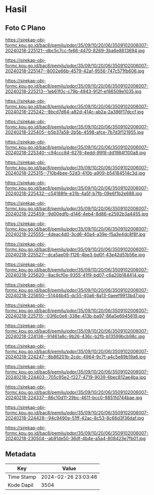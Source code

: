 # Hasil

## Foto C Plano

https://sirekap-obj-formc.kpu.go.id/bac8/pemilu/pdpr/35/09/10/20/06/3509102006007-20240218-225121--dbc5c7cc-fe66-4470-8269-3ba6e8613694.jpg

https://sirekap-obj-formc.kpu.go.id/bac8/pemilu/pdpr/35/09/10/20/06/3509102006007-20240218-225147--8002e66b-4579-42af-9556-747c571fb606.jpg

https://sirekap-obj-formc.kpu.go.id/bac8/pemilu/pdpr/35/09/10/20/06/3509102006007-20240218-225213--1eb61f0c-c79b-4943-912f-ef86509e1035.jpg

https://sirekap-obj-formc.kpu.go.id/bac8/pemilu/pdpr/35/09/10/20/06/3509102006007-20240218-225242--8bcd7d64-a82d-414c-ab2a-2a386f17dccf.jpg

https://sirekap-obj-formc.kpu.go.id/bac8/pemilu/pdpr/35/09/10/20/06/3509102006007-20240218-225405--b5b37a58-2b5b-4598-afce-7b7d3f121955.jpg

https://sirekap-obj-formc.kpu.go.id/bac8/pemilu/pdpr/35/09/10/20/06/3509102006007-20240218-225340--c94ccc84-6276-4edd-99f8-dd1984f100a8.jpg

https://sirekap-obj-formc.kpu.go.id/bac8/pemilu/pdpr/35/09/10/20/06/3509102006007-20240218-225315--710b4bee-52d3-410b-a909-b54184514c3d.jpg

https://sirekap-obj-formc.kpu.go.id/bac8/pemilu/pdpr/35/09/10/20/06/3509102006007-20240218-225432--c54188fe-e31b-4a5f-b7fb-09e6f1b2e688.jpg

https://sirekap-obj-formc.kpu.go.id/bac8/pemilu/pdpr/35/09/10/20/06/3509102006007-20240218-225459--9d00edfb-d146-4eb4-8d86-e2592b3a4455.jpg

https://sirekap-obj-formc.kpu.go.id/bac8/pemilu/pdpr/35/09/10/20/06/3509102006007-20240218-225555--4deac4d0-3cd6-40a4-a39e-f5a3e4dc8f8f.jpg

https://sirekap-obj-formc.kpu.go.id/bac8/pemilu/pdpr/35/09/10/20/06/3509102006007-20240218-225527--dca5ae09-f126-4be3-bd0f-43e42d51b56e.jpg

https://sirekap-obj-formc.kpu.go.id/bac8/pemilu/pdpr/35/09/10/20/06/3509102006007-20240218-225620--8ac9cf0e-9355-41f9-bd07-c6a20b184414.jpg

https://sirekap-obj-formc.kpu.go.id/bac8/pemilu/pdpr/35/09/10/20/06/3509102006007-20240218-225650--51444b45-dc55-40a6-8a13-0aeef9913bd7.jpg

https://sirekap-obj-formc.kpu.go.id/bac8/pemilu/pdpr/35/09/10/20/06/3509102006007-20240218-225715--03f6c0e6-338e-413b-ba97-86a5e6945819.jpg

https://sirekap-obj-formc.kpu.go.id/bac8/pemilu/pdpr/35/09/10/20/06/3509102006007-20240218-224136--91461a8c-9b26-436c-b2fb-b13599bcb98c.jpg

https://sirekap-obj-formc.kpu.go.id/bac8/pemilu/pdpr/35/09/10/20/06/3509102006007-20240218-224247--8b86201b-2cdc-4964-9c7f-a4c5e89b19a6.jpg

https://sirekap-obj-formc.kpu.go.id/bac8/pemilu/pdpr/35/09/10/20/06/3509102006007-20240218-224403--705c95e2-f227-4719-9039-6bec812ae4ba.jpg

https://sirekap-obj-formc.kpu.go.id/bac8/pemilu/pdpr/35/09/10/20/06/3509102006007-20240218-224337--86c10d11-29bc-4611-bcc0-9851fd744bae.jpg

https://sirekap-obj-formc.kpu.go.id/bac8/pemilu/pdpr/35/09/10/20/06/3509102006007-20240218-224428--94c9490e-51ff-42ac-8c53-8c66d3f36daf.jpg

https://sirekap-obj-formc.kpu.go.id/bac8/pemilu/pdpr/35/09/10/20/06/3509102006007-20240218-230504--ab91de50-36df-4b4e-a5a4-808423e7fb01.jpg


## Metadata

| Key        | Value               |
| ---------- | ------------------- |
| Time Stamp | 2024-02-26 23:03:46 |
| Kode Dapil | 3504                |



